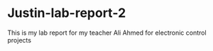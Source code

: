 # Justin-lab-report-2
This is my lab report for my teacher Ali Ahmed for electronic control projects
